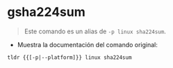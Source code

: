 # gsha224sum

> Este comando es un alias de `-p linux sha224sum`.

- Muestra la documentación del comando original:

`tldr {{[-p|--platform]}} linux sha224sum`
